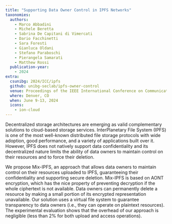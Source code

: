 ```yaml
---
title: "Supporting Data Owner Control in IPFS Networks"
taxonomies:
  authors:
    - Marco Abbadini
    - Michele Beretta
    - Sabrina De Capitani di Vimercati
    - Dario Facchinetti
    - Sara Foresti
    - Gianluca Oldani
    - Stefano Paraboschi
    - Pierangela Samarati
    - Matthew Rossi
  publication-year:
    - 2024
extra:
  csunibg: 2024/ICC/ipfs
  github: unibg-seclab/ipfs-owner-control
  venue: Proceedings of the IEEE International Conference on Communications (ICC)
  where: Denver, CO
  when: June 9-13, 2024
  icons:
    - ion-cloud
---
```


Decentralized storage architectures are emerging as valid complementary
solutions to cloud-based storage services.
InterPlanetary File System (IPFS) is one of the most well-known distributed
file storage protocols with wide adoption, good performance, and a variety of
applications built over it.
However, IPFS does not natively support data confidentiality and its
decentralized nature limits the ability of data owners to maintain control on
their resources and to force their deletion.

We propose Mix-IPFS, an approach that allows data owners to maintain control
on their resources uploaded to IPFS, guaranteeing their confidentiality and
supporting secure deletion. Mix-IPFS is based on AONT encryption, which has the
nice property of preventing decryption if the whole ciphertext is not available.
Data owners can permanently delete a resource by making a small portion of its
encrypted representation unavailable.
Our solution uses a virtual file system to guarantee transparency to data owners
(i.e., they can operate on plaintext resources).
The experimental evaluation shows that the overhead of our approach is
negligible (less than 2% for both upload and access operations).
